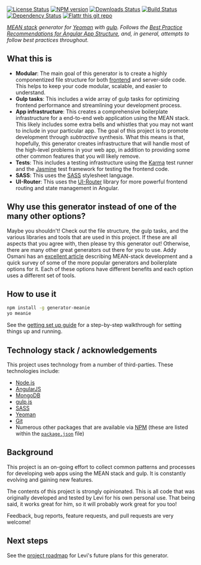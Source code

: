 [![License Status][license-image]][license-url]
[![NPM version][npm-image]][npm-url]
[![Downloads Status][downloads-image]][downloads-url]
[![Build Status][travis-image]][travis-url]
[![Dependency Status][depstat-image]][depstat-url]
[![Flattr this git repo][flattr-image]][flattr-url]

_[MEAN stack][mean-url] generator for [Yeoman][yeoman-url] with [gulp][gulp-url]. Follows the [Best Practice Recommendations for Angular App Structure][angular-best-practices-url], and, in general, attempts to  follow best practices throughout._

## What this is

- **Modular**: The main goal of this generator is to create a highly componentized file structure for both  [frontend][angular-best-practices-url] and server-side code. This helps to keep your code modular, scalable, and  easier to understand.
- **Gulp tasks**: This includes a wide array of gulp tasks for optimizing frontend performance and streamlining your  development process.
- **App infrastructure**: This creates a comprehensive boilerplate infrastructure for a end-to-end web application  using the MEAN stack. This likely includes some extra bells and whistles that you may not want to include in your  particular app. The goal of this project is to promote development through _subtractive_ synthesis. What this means  is that, hopefully, this generator creates infrastructure that will handle most of the high-level problems in your  web app, in addition to providing some other common features that you will likely remove.
- **Tests**: This includes a testing infrastructure using the [Karma][karma-url] test runner and the  [Jasmine][jasmine-url] test framework for testing the frontend code.
- **SASS**: This uses the [SASS][sass-url] stylesheet language.
- **UI-Router**: This uses the [UI-Router][ui-router-url] library for more powerful frontend routing and state  management in Angular.

## Why use this generator instead of one of the many other options?

Maybe you shouldn't! Check out the file structure, the gulp tasks, and the various libraries and tools that are used   in this project. If these are all aspects that you agree with, then please try this generator out! Otherwise, there  are many other great generators out there for you to use. Addy Osmani has an [excellent article][addy-osmani-url]  describing MEAN-stack development and a quick survey of some of the more popular generators and boilerplate options  for it. Each of these options have different benefits and each option uses a different set of tools.

## How to use it

```bash
npm install -g generator-meanie
yo meanie
```

See the [getting set up guide][getting-set-up-url] for a step-by-step walkthrough for setting things up and
running.

## Technology stack / acknowledgements

This project uses technology from a number of third-parties. These technologies include:

- [Node.js][node-url]
- [AngularJS][angular-url]
- [MongoDB][mongo-url]
- [gulp.js][gulp-url]
- [SASS][sass-url]
- [Yeoman][yeoman-url]
- [Git][git-url]
- Numerous other packages that are available via [NPM][npm-url] (these are listed within the [`package.json`][package.json-url] file)

## Background

This project is an on-going effort to collect common patterns and processes for developing web apps using the MEAN  stack and gulp. It is constantly evolving and gaining new features.

The contents of this project is strongly opinionated. This is all code that was originally developed and tested by  Levi for his own personal use. That being said, it works great for him, so it will probably work great for you too!

Feedback, bug reports, feature requests, and pull requests are very welcome!

## Next steps

See the [project roadmap][roadmap-url] for Levi's future plans for this generator.


[flattr-url]: https://flattr.com/submit/auto?user_id=levisl176&url=github.com/levilindsey/generator-meanie&title=generator-meanie&language=javascript&tags=github&category=software
[flattr-image]: http://api.flattr.com/button/flattr-badge-large.png

[npm-url]: https://npmjs.org/package/generator-meanie
[npm-image]: http://img.shields.io/npm/v/generator-meanie.svg?style=flat-square
[npm-image-old]: https://badge.fury.io/js/generator-meanie.png

[travis-url]: https://travis-ci.org/levisl176/generator-meanie
[travis-image]: http://img.shields.io/travis/levisl176/generator-meanie/master.svg?style=flat-square
[travis-image-old]: https://secure.travis-ci.org/levisl176/generator-meanie.png?branch=master

[coveralls-url]: https://coveralls.io/r/levisl176/generator-meanie
[coveralls-image]: http://img.shields.io/coveralls/levisl176/generator-meanie/master.svg?style=flat-square
[coveralls-image-old]: https://img.shields.io/coveralls/levisl176/generator-meanie.svg?style=flat

[depstat-url]: https://david-dm.org/levisl176/generator-meanie
[depstat-image]: http://img.shields.io/david/levisl176/generator-meanie.svg?style=flat-square
[depstat-image-old]: https://david-dm.org/levisl176/generator-meanie.svg

[license-url]: https://github.com/levilindsey/generator-meanie/blob/master/LICENSE
[license-image]: http://img.shields.io/npm/l/generator-meanie.svg?style=flat-square

[downloads-url]: https://npmjs.org/package/generator-meanie
[downloads-image]: http://img.shields.io/npm/dm/generator-meanie.svg?style=flat-square

[getting-set-up-url]: https://github.com/levilindsey/generator-meanie/blob/master/docs/getting-set-up.md
[roadmap-url]: https://github.com/levilindsey/generator-meanie/blob/master/docs/roadmap.md
[package.json-url]: https://github.com/levilindsey/generator-meanie/blob/master/package.json
[bower.json-url]: https://github.com/levilindsey/generator-meanie/blob/master/bower.json

[angular-best-practices-url]: https://docs.google.com/document/d/1XXMvReO8-Awi1EZXAXS4PzDzdNvV6pGcuaF4Q9821Es/pub
[mean-url]: http://en.wikipedia.org/wiki/MEAN
[yeoman-url]: http://yeoman.io/
[gulp-url]: http://gulpjs.com/
[node-url]: http://nodejs.org/
[angular-url]: https://angularjs.org/
[mongo-url]: https://mongodb.org/
[sass-url]: http://sass-lang.com/
[git-url]: http://git-scm.com/
[npm-url]: http://npmjs.org/
[bower-url]: http://bower.io/
[traceur-url]: https://github.com/google/traceur-compiler

[karma-url]: http://karma-runner.github.io/0.12/index.html
[jasmine-url]: http://jasmine.github.io/2.0/introduction.html
[protractor-url]: http://angular.github.io/protractor/#/
[mocha-url]: http://mochajs.org/
[chai-url]: http://chaijs.com/
[sinon-url]: http://sinonjs.org/

[ui-router-url]: https://github.com/angular-ui/ui-router
[passport-url]: http://passportjs.org/

[addy-osmani-url]: http://addyosmani.com/blog/full-stack-javascript-with-mean-and-yeoman/